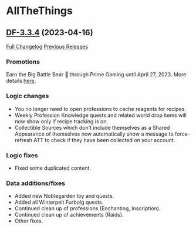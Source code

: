 # AllTheThings

## [DF-3.3.4](https://github.com/DFortun81/AllTheThings/tree/DF-3.3.4) (2023-04-16)
[Full Changelog](https://github.com/DFortun81/AllTheThings/compare/DF-3.3.3...DF-3.3.4) [Previous Releases](https://github.com/DFortun81/AllTheThings/releases)

### Promotions

Earn the Big Battle Bear 🐻 through Prime Gaming until April 27, 2023. More details [here](https://worldofwarcraft.blizzard.com/en-us/news/23922954).

### Logic changes

- You no longer need to open professions to cache reagents for recipes.
- Weekly Profession Knowledge quests and related world drop items will now show only if recipe tracking is on.
- Collectible Sources which don't include themselves as a Shared Appearance of themselves now automatically show a message to force-refresh ATT to check if they have been collected on your account.

### Logic fixes

- Fixed some duplicated content.

### Data additions/fixes

- Added new Noblegarden toy and quests.
- Added all Winterpelt Furbolg quests.
- Continued clean up of professions (Enchanting, Inscription).
- Continued clean up of achievements (Raids).
- Other fixes.
